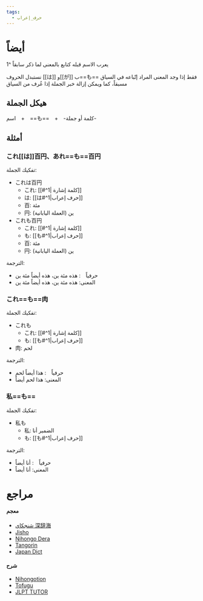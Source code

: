 ```yaml
---
tags:
  - حرف_إعراب
---
```

# أيضاً
يعرب الاسم قبله كتابع بالمعنى لما ذكر سابقاً ^1

نستبدل الحروف [[は]] و[[が]] ب==も== فقط إذا وجد المعنى المراد إتّباعه في السياق مسبقاً، كما ويمكن إزالة خبر الجملة إذا عُرف من السياق
## هيكل الجملة
اسم　+　==も==　+　-كلمة أو جملة-
## أمثلة
### これ[[は]]百円、あれ==も==百円
تفكيك الجملة:
- これは百円
	- これ: [[#^1| كلمة إشارة]]
	- は: [[は#^1|حرف إعراب]]
	- 百: مئة
	- 円: ين (العملة اليابانية)
- これも百円
	- これ: [[#^1| كلمة إشارة]]
	- も: [[も#^1|حرف إعراب]]
	- 百: مئة
	- 円: ين (العملة اليابانية)

الترجمة:
- حرفياً　: هذه مئة ين، هذه أيضاً مئة ين
- المعنى: هذه مئة ين، هذه أيضاً مئة ين
### これ==も==肉
تفكيك الجملة:
- これも
	- これ: [[#^1| كلمة إشارة]]
	- も: [[も#^1|حرف إعراب]]
- 肉: لحم

الترجمة:
- حرفياً　: هذا أيضاً لحم
- المعنى: هذا لحم أيضاً
### 私==も==
تفكيك الجملة:
- 私も
	- 私: الضمير أنا
	- も: [[も#^1|حرف إعراب]]

الترجمة:
- حرفياً　: أنا أيضاً
- المعنى: أنا أيضاً
# مراجع
#### معجم
- [شنجكاي 深辞海](https://shinjikai.app/#/word/11959)
- [Jisho](https://jisho.org/word/%E3%82%82)
- [Nihongo Dera](https://nihongodera.com/dictionary/jpen/%E3%82%82-1)
- [Tangorin](https://tangorin.com/definition/%E3%82%82)
- [Japan Dict](https://japandict.com/%E3%82%82)
#### شرح
- [Nihongotion](https://nihongotion.com/grammars/particle-mo)
- [Tofugu](https://tofugu.com/japanese-grammar/particle-mo)
- [JLPT TUTOR](https://jlpttutor.com/jlpt-n5-grammar-%e3%82%82-mo-particle-meaning)